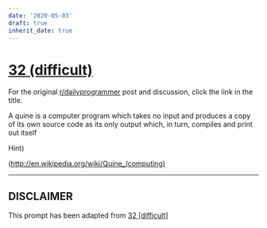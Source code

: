```yaml
---
date: '2020-05-03'
draft: true
inherit_date: true
---
```


# [32 (difficult)](https://www.reddit.com/r/dailyprogrammer/comments/rhrr0/3282012_challenge_32_difficult/)

For the original [r/dailyprogrammer](https://www.reddit.com/r/dailyprogrammer/) post and discussion, click the link in the title.

A quine is a computer program which takes no input and produces a copy of its own source code as its only output which, in turn, compiles and print out itself

Hint)

(http://en.wikipedia.org/wiki/Quine_(computing)

----
## **DISCLAIMER**
This prompt has been adapted from [32 [difficult]](https://www.reddit.com/r/dailyprogrammer/comments/rhrr0/3282012_challenge_32_difficult/
)
